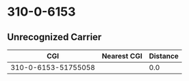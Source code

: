# 310-0-6153
## Unrecognized Carrier


| CGI | Nearest CGI | Distance |
|-----|-------------|----------|
| 310-0-6153-51755058 |  | 0.0 |
